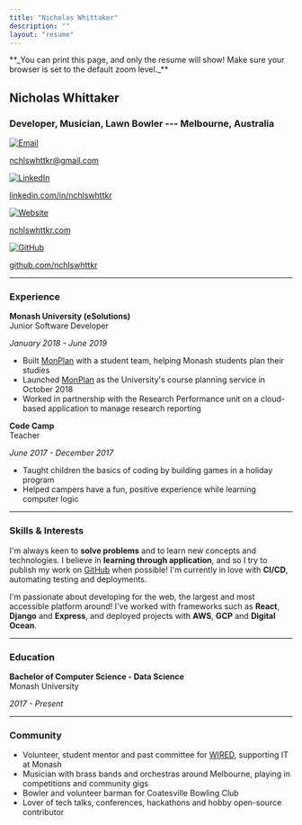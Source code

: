 ```yaml
---
title: "Nicholas Whittaker"
description: ""
layout: "resume"
---
```


<span class='hide-on-print'>
**_You can print this page, and only the resume will show! Make sure your browser is set to the default zoom level._**
</span>

## Nicholas Whittaker

### Developer, Musician, Lawn Bowler --- Melbourne, Australia

<div class="contact">
  <a href="mailto:nchlswhttkr@gmail.com" target="_blank" rel="noreferrer">
    <img src="/media/icons/email-color.svg" alt="Email" />
    <p>nchlswhttkr@gmail.com</p>
  </a>
  <a
    href="https://linkedin.com/in/nchlswhttkr"
    target="_blank"
    rel="noreferrer"
  >
    <img src="/media/icons/linkedin-color.svg" alt="LinkedIn" />
    <p>linkedin.com/in/nchlswhttkr</p>
  </a>
  <a href="https://nchlswhttkr.com" target="_blank" rel="noreferrer">
    <img src="/media/icons/website-color.svg" alt="Website" />
    <p>nchlswhttkr.com</p>
  </a>
  <a href="https://github.com/nchlswhttkr" target="_blank" rel="noreferrer">
    <img src="/media/icons/github-color.svg" alt="GitHub" />
    <p>github.com/nchlswhttkr</p>
  </a>
</div>

---

### Experience

<div class="left-right-divide">
  <p>
    <strong>Monash University (eSolutions)</strong>
    <br/>
    Junior Software Developer 
  </p>
  <p>
    <em>January 2018 - June 2019</em>
  </p>
</div>

- Built [MonPlan](https://monplan.apps.monash.edu/) with a student team, helping Monash students plan their studies
- Launched [MonPlan](https://monplan.apps.monash.edu/) as the University's course planning service in October 2018
- Worked in partnership with the Research Performance unit on a cloud-based application to manage research reporting

<div class="left-right-divide">
  <p>
    <strong>Code Camp</strong>
    <br/>
    Teacher
  </p>
  <p>
    <em>June 2017 - December 2017</em>
  </p>
</div>

- Taught children the basics of coding by building games in a holiday program
- Helped campers have a fun, positive experience while learning computer logic

---

### Skills & Interests

I'm always keen to **solve problems** and to learn new concepts and technologies. I believe in **learning through application**, and so I try to publish my work on [GitHub](https://github.com/nchlswhttkr) when possible! I'm currently in love with **CI/CD**, automating testing and deployments.

I'm passionate about developing for the web, the largest and most accessible platform around! I've worked with frameworks such as **React**, **Django** and **Express**, and deployed projects with **AWS**, **GCP** and **Digital Ocean**.

---

### Education

<div class="left-right-divide">
  <p>
    <strong>Bachelor of Computer Science - Data Science</strong>
    <br/>
    Monash University
  </p>
  <p>
    <em>2017 - Present</em>
  </p>
</div>

---

### Community

- Volunteer, student mentor and past committee for [WIRED](https://wired.org.au), supporting IT at Monash
- Musician with brass bands and orchestras around Melbourne, playing in competitions and community gigs
- Bowler and volunteer barman for Coatesville Bowling Club
- Lover of tech talks, conferences, hackathons and hobby open-source contributor
